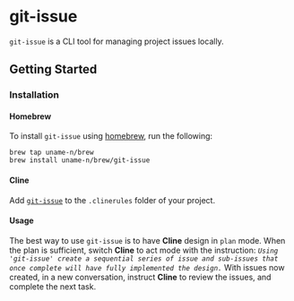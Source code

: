 # git-issue

`git-issue` is a CLI tool for managing project issues locally.

## Getting Started

### Installation

#### Homebrew
To install `git-issue` using [homebrew](https://brew.sh), run the following:
```
brew tap uname-n/brew
brew install uname-n/brew/git-issue
```

#### Cline
Add [`git-issue`](/.clinerules/git-issue) to the `.clinerules` folder of your project.

#### Usage
The best way to use `git-issue` is to have **Cline** design in `plan` mode. 
When the plan is sufficient, switch **Cline** to act mode with the instruction: 
*`Using 'git-issue' create a sequential series of issue and sub-issues that once complete will have fully implemented the design.`*
With issues now created, in a new conversation, instruct **Cline** to review the issues, and complete the next task.
